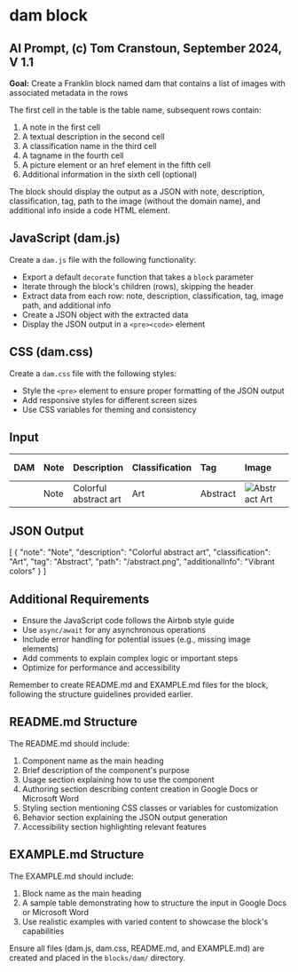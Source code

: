 # dam block

## AI Prompt, (c) Tom Cranstoun, September 2024, V 1.1

**Goal:** Create a Franklin block named dam that contains a list of images with associated metadata in the rows

The first cell in the table is the table name, subsequent rows contain:
1. A note in the first cell
2. A textual description in the second cell
3. A classification name in the third cell
4. A tagname in the fourth cell
5. A picture element or an href element in the fifth cell
6. Additional information in the sixth cell (optional)

The block should display the output as a JSON with note, description, classification, tag, path to the image (without the domain name), and additional info inside a code HTML element.

## JavaScript (dam.js)

Create a `dam.js` file with the following functionality:
- Export a default `decorate` function that takes a `block` parameter
- Iterate through the block's children (rows), skipping the header
- Extract data from each row: note, description, classification, tag, image path, and additional info
- Create a JSON object with the extracted data
- Display the JSON output in a `<pre><code>` element

## CSS (dam.css)

Create a `dam.css` file with the following styles:
- Style the `<pre>` element to ensure proper formatting of the JSON output
- Add responsive styles for different screen sizes
- Use CSS variables for theming and consistency

## Input

| DAM | Note | Description | Classification | Tag | Image | Additional Info |
| :---- | :---- | :---- | :---- | :---- | :---- | :---- |
| | Note | Colorful abstract art | Art | Abstract | ![Abstract Art](https://example.com/abstract.png) | Vibrant colors |

## JSON Output

[
{
"note": "Note",
"description": "Colorful abstract art",
"classification": "Art",
"tag": "Abstract",
"path": "/abstract.png",
"additionalInfo": "Vibrant colors"
}
]

## Additional Requirements

- Ensure the JavaScript code follows the Airbnb style guide
- Use `async/await` for any asynchronous operations
- Include error handling for potential issues (e.g., missing image elements)
- Add comments to explain complex logic or important steps
- Optimize for performance and accessibility

Remember to create README.md and EXAMPLE.md files for the block, following the structure guidelines provided earlier.

## README.md Structure

The README.md should include:
1. Component name as the main heading
2. Brief description of the component's purpose
3. Usage section explaining how to use the component
4. Authoring section describing content creation in Google Docs or Microsoft Word
5. Styling section mentioning CSS classes or variables for customization
6. Behavior section explaining the JSON output generation
7. Accessibility section highlighting relevant features

## EXAMPLE.md Structure

The EXAMPLE.md should include:
1. Block name as the main heading
2. A sample table demonstrating how to structure the input in Google Docs or Microsoft Word
3. Use realistic examples with varied content to showcase the block's capabilities

Ensure all files (dam.js, dam.css, README.md, and EXAMPLE.md) are created and placed in the `blocks/dam/` directory.